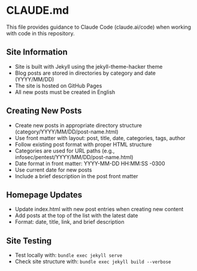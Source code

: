 # CLAUDE.md

This file provides guidance to Claude Code (claude.ai/code) when working with code in this repository.

## Site Information
- Site is built with Jekyll using the jekyll-theme-hacker theme
- Blog posts are stored in directories by category and date (YYYY/MM/DD)
- The site is hosted on GitHub Pages
- All new posts must be created in English

## Creating New Posts
- Create new posts in appropriate directory structure (category/YYYY/MM/DD/post-name.html)
- Use front matter with layout: post, title, date, categories, tags, author
- Follow existing post format with proper HTML structure
- Categories are used for URL paths (e.g., infosec/pentest/YYYY/MM/DD/post-name.html)
- Date format in front matter: YYYY-MM-DD HH:MM:SS -0300
- Use current date for new posts
- Include a brief description in the post front matter

## Homepage Updates
- Update index.html with new post entries when creating new content
- Add posts at the top of the list with the latest date
- Format: date, title, link, and brief description

## Site Testing
- Test locally with: `bundle exec jekyll serve`
- Check site structure with: `bundle exec jekyll build --verbose`